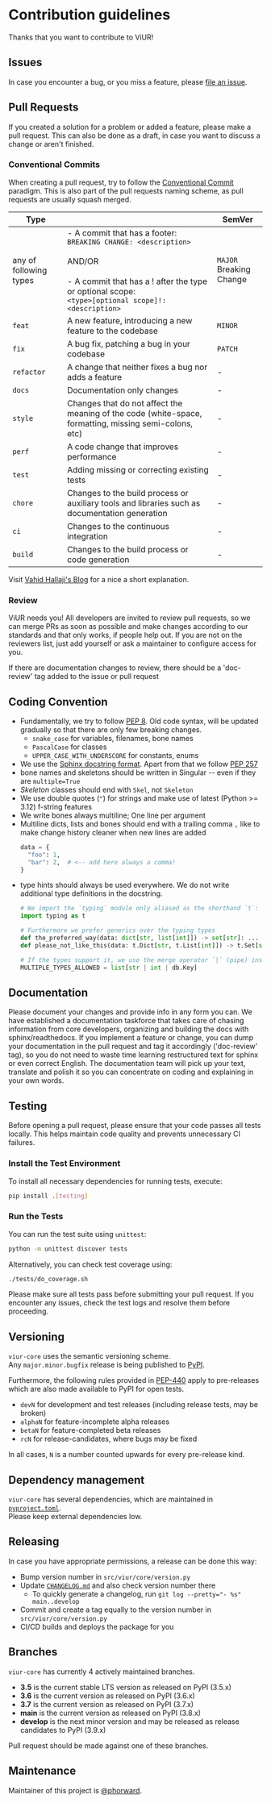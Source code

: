 # Contribution guidelines

Thanks that you want to contribute to ViUR!

## Issues

In case you encounter a bug, or you miss a feature, please [file an issue](https://github.com/viur-framework/viur-core/issues/new).

## Pull Requests

If you created a solution for a problem or added a feature, please make a pull request.
This can also be done as a draft, in case you want to discuss a change or aren't finished.

### Conventional Commits

When creating a pull request, try to follow the [Conventional Commit](https://www.conventionalcommits.org) paradigm.
This is also part of the pull requests naming scheme, as pull requests are usually squash merged.

| Type | | SemVer |
| --- | --- | --- |
| any of following types | - A commit that has a footer:<br />`BREAKING CHANGE: <description>`<br /><br />AND/OR<br /><br /> - A commit that has a ! after the type or optional scope:<br />`<type>[optional scope]!: <description>`  |    `MAJOR`<br />Breaking Change |conventional commit
| `feat` | A new feature, introducing a new feature to the codebase | `MINOR` |
| `fix`  | A bug fix, patching a bug in your codebase | `PATCH` |
| `refactor` | A change that neither fixes a bug nor adds a feature | - |
| `docs` | Documentation only changes | - |
| `style` | Changes that do not affect the meaning of the code (white-space, formatting, missing semi-colons, etc) | - |
| `perf` | A code change that improves performance | - |
| `test` | Adding missing or correcting existing tests | - |
| `chore` | Changes to the build process or auxiliary tools and libraries such as documentation generation | - |
| `ci` | Changes to the continuous integration | - |
| `build` | Changes to the build process or code generation | - |

Visit [Vahid Hallaji's Blog](https://hallaji.com/blog/summary-of-conventional-commits) for a nice a short explanation.

### Review

ViUR needs you! All developers are invited to review pull requests, so we can merge PRs as soon as possible and make changes according to our standards and that only works, if people help out.
If you are not on the reviewers list, just add yourself or ask a maintainer to configure access for you.

If there are documentation changes to review, there should be a 'doc-review' tag added to the issue or pull request

## Coding Convention

* Fundamentally, we try to follow [PEP 8](https://peps.python.org/pep-0008).
  Old code syntax, will be updated gradually so that there are only few breaking changes.
  * `snake_case` for variables, filenames, bone names
  * `PascalCase` for classes
  * `UPPER_CASE_WITH_UNDERSCORE` for constants, enums
* We use the [Sphinx docstring format](https://sphinx-rtd-tutorial.readthedocs.io/en/latest/docstrings.html#the-sphinx-docstring-format).
  Apart from that we follow [PEP 257](https://peps.python.org/pep-0257)
* bone names and skeletons should be written in Singular -- even if they are `multiple=True`
* _Skeleton_ classes should end with `Skel`, not `Skeleton`
* We use double quotes (`"`) for strings and make use of latest (Python >= 3.12) f-string features
* We write bones always multiline; One line per argument
* Multiline dicts, lists and bones should end with a trailing comma `,` like to make change history cleaner when new lines are added
  ```py
  data = {
    "foo": 1,
    "bar": 2,  # <-- add here always a comma!
  }
  ```
* type hints should always be used everywhere. We do not write additional type definitions in the docstring.
  ```py
  # We import the `typing` module only aliased as the shorthand `t`:
  import typing as t

  # Furthermore we prefer generics over the typing types
  def the_preferred_way(data: dict[str, list[int]]) -> set[str]: ...
  def please_not_like_this(data: t.Dict[str, t.List[int]]) -> t.Set[str]: ...

  # If the types support it, we use the merge operator `|` (pipe) instead of t.Union
  MULTIPLE_TYPES_ALLOWED = list[str | int | db.Key]
  ```


## Documentation

Please document your changes and provide info in any form you can. We have established a documentation taskforce that takes care of chasing information from core developers, organizing and building the docs with sphinx/readthedocs. If you implement a feature or change, you can dump your documentation in the pull request and tag it accordingly ('doc-review' tag), so you do not need to waste time learning restructured text for sphinx or even correct English. The documentation team will pick up your text, translate and polish it so you can concentrate on coding and explaining in your own words.


## Testing

Before opening a pull request, please ensure that your code passes all tests locally.
This helps maintain code quality and prevents unnecessary CI failures.

### Install the Test Environment
To install all necessary dependencies for running tests, execute:
```sh
pip install .[testing]
```

### Run the Tests
You can run the test suite using `unittest`:
```sh
python -m unittest discover tests
```

Alternatively, you can check test coverage using:
```sh
./tests/do_coverage.sh
```

Please make sure all tests pass before submitting your pull request.
If you encounter any issues, check the test logs and resolve them before proceeding.


## Versioning

`viur-core` uses the semantic versioning scheme.<br>
Any `major.minor.bugfix` release is being published to [PyPI](https://pypi.org/project/viur-core).

Furthermore, the following rules provided in [PEP-440](https://peps.python.org/pep-0440/#pre-releases) apply to pre-releases which are also made available to PyPI for open tests.

- `devN` for development and test releases (including release tests, may be broken)
- `alphaN` for feature-incomplete alpha releases
- `betaN` for feature-completed beta releases
- `rcN` for release-candidates, where bugs may be fixed

In all cases, `N` is a number counted upwards for every pre-release kind.

## Dependency management

`viur-core` has several dependencies, which are maintained in [`pyproject.toml`](/pyproject.toml).<br>
Please keep external dependencies low.

## Releasing

In case you have appropriate permissions, a release can be done this way:

- Bump version number in `src/viur/core/version.py`
- Update [`CHANGELOG.md`](/CHANGELOG.md) and also check version number there
  - To quickly generate a changelog, run `git log --pretty="- %s" main..develop`
- Commit and create a tag equally to the version number in `src/viur/core/version.py`
- CI/CD builds and deploys the package for you

## Branches

`viur-core` has currently 4 actively maintained branches.

- **3.5** is the current stable LTS version as released on PyPI (3.5.x)
- **3.6** is the current version as released on PyPI (3.6.x)
- **3.7** is the current version as released on PyPI (3.7.x)
- **main** is the current version as released on PyPI (3.8.x)
- **develop**  is the next minor version and may be released as release candidates to PyPI (3.9.x)

Pull request should be made against one of these branches.

## Maintenance

Maintainer of this project is [@phorward](https://github.com/phorward).
